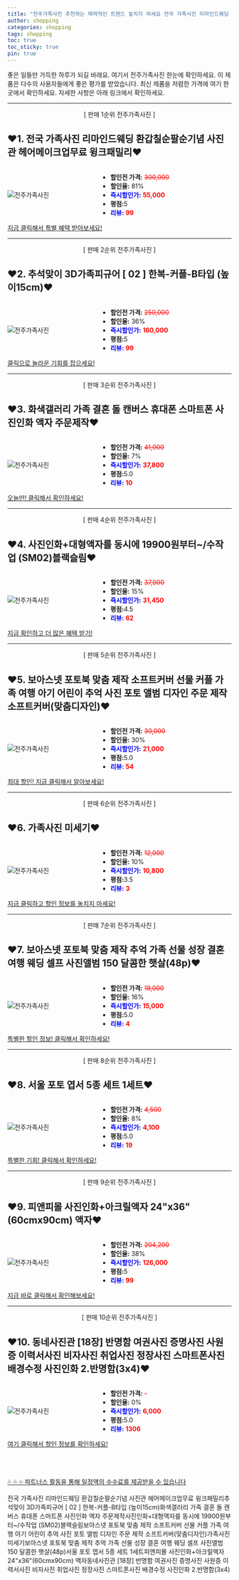 ```yaml
---
title: "전주가족사진 추천하는 매력적인 트렌드 놓치지 마세요 전국 가족사진 리마인드웨딩 환갑칠순팔순기념 사진관"
author: shopping
categories: shopping
tags: shopping
toc: true
toc_sticky: true
pin: true
---
```

좋은 일들만 가득한 하루가 되길 바래요. 여기서 전주가족사진 한눈에 확인하세요. 이 제품은 다수의 사용자들에게 좋은 평가를 받았습니다. 최신 제품을 저렴한 가격에 여기 한 곳에서 확인하세요. 자세한 사항은 아래 링크에서 확인하세요.

---
<p class="toplist" style="margin: 0 auto; display: block; width: fit-content;">[ 판매 1순위 전주가족사진 ]</p>

<h2><strong>❤️1. 전국 가족사진 리마인드웨딩 환갑칠순팔순기념 사진관 헤어메이크업무료 윙크패밀리❤️</strong></h2>

<div style="display: flex; align-items: center;">
    <div style="flex: 0.4;">
        <img src="https://thumbnail7.coupangcdn.com/thumbnails/remote/230x230ex/image/vendor_inventory/7d9c/9d1e0696846b2dea0f2ea5bbd660fb2417c131406c21cdef83a160824933.jpg" alt="전주가족사진" style="max-width: 100%;">
    </div>
    <div style="flex: 0.6; margin-left: 10px;">
        <ul>
            <li><strong>할인전 가격:</strong> <del style="color: red;">300,000</del></li>
            <li><strong>할인율:</strong> 81%</li>
            <li><span style='color:blue'><strong>즉시할인가:</strong></span> <span style='color:red'><strong>55,000</strong></span></li>
            <li><strong>평점:</strong>5</li>
            <li><span style='color:blue'><strong>리뷰:</strong></span> <span style='color:red'><strong>99</strong></span></li>
        </ul>
    </div>
</div>
<div class="center">
    <a href="https://selin100587001.github.io?lptag=AF9450613&subid=githubio&pageKey=7762318558&traceid=V0-153&itemId=20935168898&vendorItemId=88001736506" class="myButton">
        지금 클릭해서 특별 혜택 받아보세요!
    </a>
</div>


---
<p class="toplist" style="margin: 0 auto; display: block; width: fit-content;">[ 판매 2순위 전주가족사진 ]</p>

<h2><strong>❤️2. 추석맞이 3D가족피규어 [ 02 ] 한복-커플-B타입 (높이15cm)❤️</strong></h2>

<div style="display: flex; align-items: center;">
    <div style="flex: 0.4;">
        <img src="https://thumbnail6.coupangcdn.com/thumbnails/remote/230x230ex/image/vendor_inventory/5690/5854128abef3b9bb776fcdf62558e283f600947d896f20eafbe0494ad6cb.png" alt="전주가족사진" style="max-width: 100%;">
    </div>
    <div style="flex: 0.6; margin-left: 10px;">
        <ul>
            <li><strong>할인전 가격:</strong> <del style="color: red;">250,000</del></li>
            <li><strong>할인율:</strong> 36%</li>
            <li><span style='color:blue'><strong>즉시할인가:</strong></span> <span style='color:red'><strong>160,000</strong></span></li>
            <li><strong>평점:</strong>5</li>
            <li><span style='color:blue'><strong>리뷰:</strong></span> <span style='color:red'><strong>99</strong></span></li>
        </ul>
    </div>
</div>
<div class="center">
    <a href="https://selin100587001.github.io?lptag=AF9450613&subid=githubio&pageKey=2114200366&traceid=V0-153&itemId=3591393109&vendorItemId=71577153285" class="myButton">
        클릭으로 놀라운 기회를 잡으세요!
    </a>
</div>


---
<p class="toplist" style="margin: 0 auto; display: block; width: fit-content;">[ 판매 3순위 전주가족사진 ]</p>

<h2><strong>❤️3. 화색갤러리 가족 결혼 돌 캔버스 휴대폰 스마트폰 사진인화 액자 주문제작❤️</strong></h2>

<div style="display: flex; align-items: center;">
    <div style="flex: 0.4;">
        <img src="https://thumbnail6.coupangcdn.com/thumbnails/remote/230x230ex/image/vendor_inventory/a95c/882e455af17bf7a988ee5dd2c7494a45d15b4462c494e5c65aebd70047fd.jpg" alt="전주가족사진" style="max-width: 100%;">
    </div>
    <div style="flex: 0.6; margin-left: 10px;">
        <ul>
            <li><strong>할인전 가격:</strong> <del style="color: red;">41,000</del></li>
            <li><strong>할인율:</strong> 7%</li>
            <li><span style='color:blue'><strong>즉시할인가:</strong></span> <span style='color:red'><strong>37,800</strong></span></li>
            <li><strong>평점:</strong>5.0</li>
            <li><span style='color:blue'><strong>리뷰:</strong></span> <span style='color:red'><strong>10</strong></span></li>
        </ul>
    </div>
</div>
<div class="center">
    <a href="https://selin100587001.github.io?lptag=AF9450613&subid=githubio&pageKey=6703567907&traceid=V0-153&itemId=15536302554&vendorItemId=82755489878" class="myButton">
        오늘만! 클릭해서 확인하세요!
    </a>
</div>


---
<p class="toplist" style="margin: 0 auto; display: block; width: fit-content;">[ 판매 4순위 전주가족사진 ]</p>

<h2><strong>❤️4. 사진인화+대형액자를 동시에 19900원부터~/수작업 (SM02)블랙슬림❤️</strong></h2>

<div style="display: flex; align-items: center;">
    <div style="flex: 0.4;">
        <img src="https://thumbnail6.coupangcdn.com/thumbnails/remote/230x230ex/image/vendor_inventory/5e32/eeef50b445350fa3f892de19512e0e6fa2f81fc64cb4a06d1b77cf20bd96.jpg" alt="전주가족사진" style="max-width: 100%;">
    </div>
    <div style="flex: 0.6; margin-left: 10px;">
        <ul>
            <li><strong>할인전 가격:</strong> <del style="color: red;">37,000</del></li>
            <li><strong>할인율:</strong> 15%</li>
            <li><span style='color:blue'><strong>즉시할인가:</strong></span> <span style='color:red'><strong>31,450</strong></span></li>
            <li><strong>평점:</strong>4.5</li>
            <li><span style='color:blue'><strong>리뷰:</strong></span> <span style='color:red'><strong>62</strong></span></li>
        </ul>
    </div>
</div>
<div class="center">
    <a href="https://selin100587001.github.io?lptag=AF9450613&subid=githubio&pageKey=100532684&traceid=V0-153&itemId=81828172&vendorItemId=81476030902" class="myButton">
        지금 확인하고 더 많은 혜택 받기!
    </a>
</div>


---
<p class="toplist" style="margin: 0 auto; display: block; width: fit-content;">[ 판매 5순위 전주가족사진 ]</p>

<h2><strong>❤️5. 보아스넷 포토북 맞춤 제작 소프트커버 선물 커플 가족 여행 아기 어린이 추억 사진 포토 앨범 디자인 주문 제작 소프트커버(맞춤디자인)❤️</strong></h2>

<div style="display: flex; align-items: center;">
    <div style="flex: 0.4;">
        <img src="https://thumbnail10.coupangcdn.com/thumbnails/remote/230x230ex/image/vendor_inventory/10e4/dba2167a1e258b938097d15eb0b80135b4580b4731e4331d333cbb791534.jpg" alt="전주가족사진" style="max-width: 100%;">
    </div>
    <div style="flex: 0.6; margin-left: 10px;">
        <ul>
            <li><strong>할인전 가격:</strong> <del style="color: red;">30,000</del></li>
            <li><strong>할인율:</strong> 30%</li>
            <li><span style='color:blue'><strong>즉시할인가:</strong></span> <span style='color:red'><strong>21,000</strong></span></li>
            <li><strong>평점:</strong>5.0</li>
            <li><span style='color:blue'><strong>리뷰:</strong></span> <span style='color:red'><strong>54</strong></span></li>
        </ul>
    </div>
</div>
<div class="center">
    <a href="https://selin100587001.github.io?lptag=AF9450613&subid=githubio&pageKey=5684115176&traceid=V0-153&itemId=9395026604&vendorItemId=76680048498" class="myButton">
        최대 할인! 지금 클릭해서 알아보세요!
    </a>
</div>


---
<p class="toplist" style="margin: 0 auto; display: block; width: fit-content;">[ 판매 6순위 전주가족사진 ]</p>

<h2><strong>❤️6. 가족사진 미세기❤️</strong></h2>

<div style="display: flex; align-items: center;">
    <div style="flex: 0.4;">
        <img src="https://thumbnail10.coupangcdn.com/thumbnails/remote/230x230ex/image/vendor_inventory/e26c/815f6680f8b7911444dbcfa83cd019ddd90f9fb35e75408956935b74c7cb.jpg" alt="전주가족사진" style="max-width: 100%;">
    </div>
    <div style="flex: 0.6; margin-left: 10px;">
        <ul>
            <li><strong>할인전 가격:</strong> <del style="color: red;">12,000</del></li>
            <li><strong>할인율:</strong> 10%</li>
            <li><span style='color:blue'><strong>즉시할인가:</strong></span> <span style='color:red'><strong>10,800</strong></span></li>
            <li><strong>평점:</strong>3.5</li>
            <li><span style='color:blue'><strong>리뷰:</strong></span> <span style='color:red'><strong>3</strong></span></li>
        </ul>
    </div>
</div>
<div class="center">
    <a href="https://selin100587001.github.io?lptag=AF9450613&subid=githubio&pageKey=20635347&traceid=V0-153&itemId=80810251&vendorItemId=3137416263" class="myButton">
        지금 클릭하고 할인 정보를 놓치지 마세요!
    </a>
</div>


---
<p class="toplist" style="margin: 0 auto; display: block; width: fit-content;">[ 판매 7순위 전주가족사진 ]</p>

<h2><strong>❤️7. 보아스넷 포토북 맞춤 제작 추억 가족 선물 성장 결혼 여행 웨딩 셀프 사진앨범 150 달콤한 햇살(48p)❤️</strong></h2>

<div style="display: flex; align-items: center;">
    <div style="flex: 0.4;">
        <img src="https://thumbnail9.coupangcdn.com/thumbnails/remote/230x230ex/image/vendor_inventory/7c5d/0b7317f7f301f739eb0e12c12917d7393646fc1d25c2b0e365fe0820d912.jpg" alt="전주가족사진" style="max-width: 100%;">
    </div>
    <div style="flex: 0.6; margin-left: 10px;">
        <ul>
            <li><strong>할인전 가격:</strong> <del style="color: red;">18,000</del></li>
            <li><strong>할인율:</strong> 16%</li>
            <li><span style='color:blue'><strong>즉시할인가:</strong></span> <span style='color:red'><strong>15,000</strong></span></li>
            <li><strong>평점:</strong>5.0</li>
            <li><span style='color:blue'><strong>리뷰:</strong></span> <span style='color:red'><strong>4</strong></span></li>
        </ul>
    </div>
</div>
<div class="center">
    <a href="https://selin100587001.github.io?lptag=AF9450613&subid=githubio&pageKey=6936952983&traceid=V0-153&itemId=16807693625&vendorItemId=83988050028" class="myButton">
        특별한 할인 정보! 클릭해서 확인하세요!
    </a>
</div>


---
<p class="toplist" style="margin: 0 auto; display: block; width: fit-content;">[ 판매 8순위 전주가족사진 ]</p>

<h2><strong>❤️8. 서울 포토 엽서 5종 세트 1세트❤️</strong></h2>

<div style="display: flex; align-items: center;">
    <div style="flex: 0.4;">
        <img src="https://thumbnail7.coupangcdn.com/thumbnails/remote/230x230ex/image/vendor_inventory/423d/5516d0773b9c08023d77914a8097fa883bc0ac8f41a0a38328f93d31c32f.jpg" alt="전주가족사진" style="max-width: 100%;">
    </div>
    <div style="flex: 0.6; margin-left: 10px;">
        <ul>
            <li><strong>할인전 가격:</strong> <del style="color: red;">4,500</del></li>
            <li><strong>할인율:</strong> 8%</li>
            <li><span style='color:blue'><strong>즉시할인가:</strong></span> <span style='color:red'><strong>4,100</strong></span></li>
            <li><strong>평점:</strong>5.0</li>
            <li><span style='color:blue'><strong>리뷰:</strong></span> <span style='color:red'><strong>19</strong></span></li>
        </ul>
    </div>
</div>
<div class="center">
    <a href="https://selin100587001.github.io?lptag=AF9450613&subid=githubio&pageKey=1195654588&traceid=V0-153&itemId=2178800131&vendorItemId=70176864646" class="myButton">
        특별한 기회! 클릭해서 확인하세요!
    </a>
</div>


---
<p class="toplist" style="margin: 0 auto; display: block; width: fit-content;">[ 판매 9순위 전주가족사진 ]</p>

<h2><strong>❤️9. 피앤피몰 사진인화+아크릴액자 24"x36"(60cmx90cm) 액자❤️</strong></h2>

<div style="display: flex; align-items: center;">
    <div style="flex: 0.4;">
        <img src="https://thumbnail7.coupangcdn.com/thumbnails/remote/230x230ex/image/vendor_inventory/images/2018/12/28/14/8/c605224e-e2a5-4c1d-bb5c-4b61368e0a7c.jpg" alt="전주가족사진" style="max-width: 100%;">
    </div>
    <div style="flex: 0.6; margin-left: 10px;">
        <ul>
            <li><strong>할인전 가격:</strong> <del style="color: red;">204,200</del></li>
            <li><strong>할인율:</strong> 38%</li>
            <li><span style='color:blue'><strong>즉시할인가:</strong></span> <span style='color:red'><strong>126,000</strong></span></li>
            <li><strong>평점:</strong>5</li>
            <li><span style='color:blue'><strong>리뷰:</strong></span> <span style='color:red'><strong>99</strong></span></li>
        </ul>
    </div>
</div>
<div class="center">
    <a href="https://selin100587001.github.io?lptag=AF9450613&subid=githubio&pageKey=172059523&traceid=V0-153&itemId=491886198&vendorItemId=4246004126" class="myButton">
        지금 바로 클릭해서 확인해보세요!
    </a>
</div>


---
<p class="toplist" style="margin: 0 auto; display: block; width: fit-content;">[ 판매 10순위 전주가족사진 ]</p>

<h2><strong>❤️10. 동네사진관 [18장] 반명함 여권사진 증명사진 사원증 이력서사진 비자사진 취업사진 정장사진 스마트폰사진 배경수정 사진인화 2.반명함(3x4)❤️</strong></h2>

<div style="display: flex; align-items: center;">
    <div style="flex: 0.4;">
        <img src="https://thumbnail7.coupangcdn.com/thumbnails/remote/230x230ex/image/vendor_inventory/48e2/50f127adecb136e4453df6f91f15d6751d020e6cf69ae9c276fafcc7781f.jpg" alt="전주가족사진" style="max-width: 100%;">
    </div>
    <div style="flex: 0.6; margin-left: 10px;">
        <ul>
            <li><strong>할인전 가격:</strong> <del style="color: red;">-</del></li>
            <li><strong>할인율:</strong> 0%</li>
            <li><span style='color:blue'><strong>즉시할인가:</strong></span> <span style='color:red'><strong>6,000</strong></span></li>
            <li><strong>평점:</strong>5.0</li>
            <li><span style='color:blue'><strong>리뷰:</strong></span> <span style='color:red'><strong>1306</strong></span></li>
        </ul>
    </div>
</div>
<div class="center">
    <a href="https://selin100587001.github.io?lptag=AF9450613&subid=githubio&pageKey=310293928&traceid=V0-153&itemId=978305688&vendorItemId=5406098592" class="myButton">
        여기 클릭해서 할인 정보를 확인하세요!
    </a>
</div>

<br><br><br>[💦 💦 💦 파트너스 활동을 통해 일정액의 수수료를 제공받을 수 있습니다](https://link.coupang.com/a/bcpT2c)<br><br>전국 가족사진 리마인드웨딩 환갑칠순팔순기념 사진관 헤어메이크업무료 윙크패밀리추석맞이 3D가족피규어 [ 02 ] 한복-커플-B타입 (높이15cm)화색갤러리 가족 결혼 돌 캔버스 휴대폰 스마트폰 사진인화 액자 주문제작사진인화+대형액자를 동시에 19900원부터~/수작업 (SM02)블랙슬림보아스넷 포토북 맞춤 제작 소프트커버 선물 커플 가족 여행 아기 어린이 추억 사진 포토 앨범 디자인 주문 제작 소프트커버(맞춤디자인)가족사진 미세기보아스넷 포토북 맞춤 제작 추억 가족 선물 성장 결혼 여행 웨딩 셀프 사진앨범 150 달콤한 햇살(48p)서울 포토 엽서 5종 세트 1세트피앤피몰 사진인화+아크릴액자 24"x36"(60cmx90cm) 액자동네사진관 [18장] 반명함 여권사진 증명사진 사원증 이력서사진 비자사진 취업사진 정장사진 스마트폰사진 배경수정 사진인화 2.반명함(3x4)